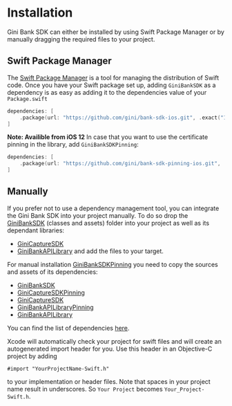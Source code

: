 Installation
=============================

Gini Bank SDK can either be installed by using Swift Package Manager or by manually dragging the required files to your project.

## Swift Package Manager

The [Swift Package Manager](https://swift.org/package-manager/)  is a tool for managing the distribution of Swift code.
Once you have your Swift package set up, adding `GiniBankSDK` as a dependency is as easy as adding it to the dependencies value of your `Package.swift`

```swift
dependencies: [
    .package(url: "https://github.com/gini/bank-sdk-ios.git", .exact("1.13.0"))
]
```
**Note: Availible from iOS 12**
In case that you want to use the certificate pinning in the library, add `GiniBankSDKPinning`:
```swift
dependencies: [
    .package(url: "https://github.com/gini/bank-sdk-pinning-ios.git", .exact("1.13.0"))
]
```

## Manually

If you prefer not to use a dependency management tool, you can integrate the Gini Bank SDK into your project manually.
To do so drop the [GiniBankSDK](https://github.com/gini/gini-mobile-ios/tree/main/BankSDK/GiniBankSDK) (classes and assets) folder into your project as well as its dependant libraries:
- [GiniCaptureSDK](https://github.com/gini/gini-mobile-ios/tree/main/CaptureSDK/GiniCaptureSDK)
- [GiniBankAPILibrary](https://github.com/gini/gini-mobile-ios/tree/main/BankAPILibrary/GiniBankAPILibrary) 
and add the files to your target.

For manual installation [GiniBankSDKPinning](https://github.com/gini/gini-mobile-ios/tree/main/BankSDK/GiniBankSDKPinning) you need to copy the sources and assets of its dependencies:
- [GiniBankSDK](https://github.com/gini/gini-mobile-ios/tree/main/BankSDK/GiniBankSDK)
- [GiniCaptureSDKPinning](https://github.com/gini/gini-mobile-ios/tree/main/CaptureSDK/GiniCaptureSDKPinning)
- [GiniCaptureSDK](https://github.com/gini/gini-mobile-ios/tree/main/CaptureSDK/GiniCaptureSDK)
- [GiniBankAPILibraryPinning](https://github.com/gini/gini-mobile-ios/tree/main/BankAPILibrary/GiniBankAPILibraryPinning) 
- [GiniBankAPILibrary](https://github.com/gini/gini-mobile-ios/tree/main/BankAPILibrary/GiniBankAPILibrary)

You can find the list of dependencies [here](https://github.com/gini/gini-mobile-ios/blob/main/BankSDK/GiniBankSDKPinning/Package.swift).

Xcode will automatically check your project for swift files and will create an autogenerated import header for you.
Use this header in an Objective-C project by adding

```Obj-C
#import "YourProjectName-Swift.h"
```

to your implementation or header files. Note that spaces in your project name result in underscores. So `Your Project` becomes `Your_Project-Swift.h`.
